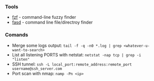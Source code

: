 ### Tools
- [fzf](https://github.com/junegunn/fzf) - command-line fuzzy finder
- [fasd](https://github.com/clvv/fasd) - command line file/directroy finder

### Comands
- Merge some logs output: `tail -f -q -n0 *.log | grep <whatever-u-want-to-search>`
- List all listening PORTS with netstat: `netstat -nap tcp | grep -i "listen"`
- SSH tunnel: `ssh -L local_port:remote_address:remote_port username@ssh_server.com`
- Port scan with nmap: `namp -Pn <ip>`
